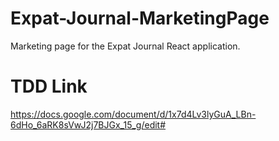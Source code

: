 # Expat-Journal-MarketingPage
Marketing page for the Expat Journal React application.

# TDD Link
https://docs.google.com/document/d/1x7d4Lv3lyGuA_LBn-6dHo_6aRK8sVwJ2j7BJGx_15_g/edit#
